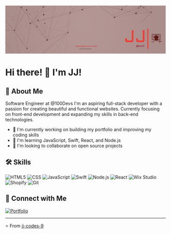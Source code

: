 ![Banner](banner.jpg)

# Hi there! 👋 I'm JJ!

## 🚀 About Me
Software Engineer at @100Devs
I'm an aspiring full-stack developer with a passion for creating beautiful and functional websites. Currently focusing on front-end development and expanding my skills in back-end technologies.

- 🔭 I'm currently working on building my portfolio and improving my coding skills
- 🌱 I'm learning JavaScript, Swift, React, and Node.js
- 👯 I'm looking to collaborate on open source projects

## 🛠 Skills
![HTML5](https://img.shields.io/badge/HTML5-E34F26?style=for-the-badge&logo=html5&logoColor=white)
![CSS](https://img.shields.io/badge/CSS-1572B6?style=for-the-badge&logo=css3&logoColor=white)
![JavaScript](https://img.shields.io/badge/JavaScript-F7DF1E?style=for-the-badge&logo=javascript&logoColor=black)
![Swift](https://img.shields.io/badge/Swift-FA7343?style=for-the-badge&logo=swift&logoColor=white)
![Node.js](https://img.shields.io/badge/Node.js-339933?style=for-the-badge&logo=nodedotjs&logoColor=white)
![React](https://img.shields.io/badge/React-61DAFB?style=for-the-badge&logo=react&logoColor=black)
![Wix Studio](https://img.shields.io/badge/Wix%20Studio-FF5700?style=for-the-badge&logo=wix&logoColor=white)
![Shopify](https://img.shields.io/badge/Shopify-7AB55C?style=for-the-badge&logo=shopify&logoColor=white)
![Git](https://img.shields.io/badge/Git-F05032?style=for-the-badge&logo=git&logoColor=white)


## 🤝 Connect with Me
[![Portfolio](https://img.shields.io/badge/-Portfolio-000000?style=flat-square&logo=react&logoColor=white)](https://jjatwork.com/)

---

⭐️ From [jj-codes-9](https://github.com/jj-codes-9)
